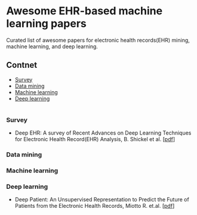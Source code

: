 
# Awesome EHR-based machine learning papers

Curated list of awesome papers for electronic health records(EHR) mining, machine learning, and deep learning.

## Contnet
- [Survey](#survey)
- [Data mining](#data-mining)
- [Machine learning](#machine-learning)
- [Deep learning](#deep-learning)

#

### Survey
- Deep EHR: A survey of Recent Advances on Deep Learning Techniques for Electronic Health Record(EHR) Analysis, B. Shickel et al. [[pdf](https://arxiv.org/pdf/1706.03446.pdf)]

### Data mining

### Machine learning

### Deep learning
- Deep Patient: An Unsupervised Representation to Predict the Future of Patients from the Electronic Health Records, Miotto R. et.al. [[pdf](https://www.ncbi.nlm.nih.gov/pmc/articles/PMC4869115/pdf/srep26094.pdf)]
